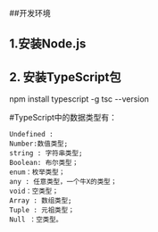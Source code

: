 ##开发环境

## 1.安装Node.js

## 2. 安装TypeScript包

npm install typescript -g
tsc --version

#TypeScript中的数据类型有：

    Undefined :
    Number:数值类型;
    string : 字符串类型;
    Boolean: 布尔类型；
    enum：枚举类型；
    any : 任意类型，一个牛X的类型；
    void：空类型；
    Array : 数组类型;
    Tuple : 元祖类型；
    Null ：空类型。